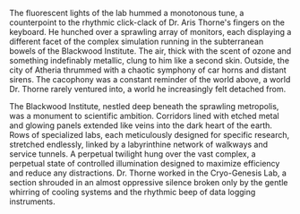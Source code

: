The fluorescent lights of the lab hummed a monotonous tune, a counterpoint to the rhythmic click-clack of Dr. Aris Thorne's fingers on the keyboard.  He hunched over a sprawling array of monitors, each displaying a different facet of the complex simulation running in the subterranean bowels of the Blackwood Institute.  The air, thick with the scent of ozone and something indefinably metallic, clung to him like a second skin.  Outside, the city of Atheria thrummed with a chaotic symphony of car horns and distant sirens.  The cacophony was a constant reminder of the world above, a world Dr. Thorne rarely ventured into, a world he increasingly felt detached from.

The Blackwood Institute, nestled deep beneath the sprawling metropolis, was a monument to scientific ambition.  Corridors lined with etched metal and glowing panels extended like veins into the dark heart of the earth.  Rows of specialized labs, each meticulously designed for specific research, stretched endlessly, linked by a labyrinthine network of walkways and service tunnels.  A perpetual twilight hung over the vast complex, a perpetual state of controlled illumination designed to maximize efficiency and reduce any distractions. Dr. Thorne worked in the Cryo-Genesis Lab, a section shrouded in an almost oppressive silence broken only by the gentle whirring of cooling systems and the rhythmic beep of data logging instruments.
